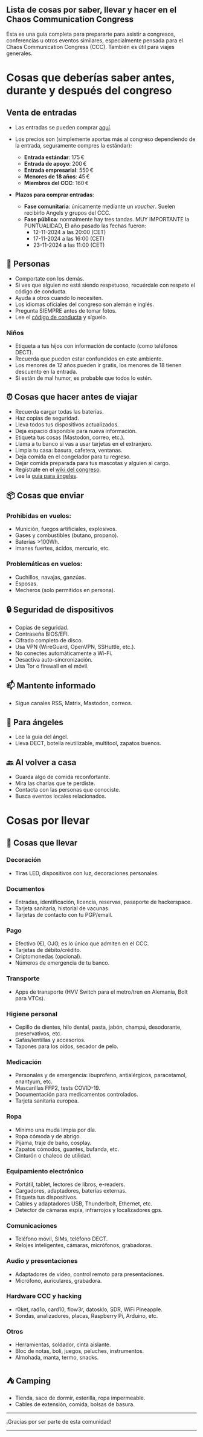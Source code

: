 ## Lista de cosas por saber, llevar y hacer en el Chaos Communication Congress

Esta es una guía completa para prepararte para asistir a congresos, conferencias u otros eventos similares, especialmente pensada para el Chaos Communication Congress (CCC). También es útil para viajes generales.


# Cosas que deberías saber antes, durante y después del congreso

## Venta de entradas

- Las entradas se pueden comprar [aquí](https://tickets.events.ccc.de/39c3/).

- Los precios son (simplemente aportas más al congreso dependiendo de la entrada, seguramente compres la estándar):
  - **Entrada estándar**: 175 €
  - **Entrada de apoyo**: 200 €
  - **Entrada empresarial**: 550 €
  - **Menores de 18 años**: 45 €
  - **Miembros del CCC**: 160 €

- **Plazos para comprar entradas**:
  - **Fase comunitaria**: únicamente mediante un *voucher*. Suelen recibirlo Angels y grupos del CCC.
  - **Fase pública**: normalmente hay tres tandas. MUY IMPORTANTE la PUNTUALIDAD, El año pasado las fechas fueron:
    - 12-11-2024 a las 20:00 (CET)
    - 17-11-2024 a las 16:00 (CET)
    - 23-11-2024 a las 11:00 (CET)


 
## 👥 Personas
- Comportate con los demás.
- Si ves que alguien no está siendo respetuoso, recuérdale con respeto el código de conducta.
- Ayuda a otros cuando lo necesiten.
- Los idiomas oficiales del congreso son alemán e inglés.
- Pregunta SIEMPRE antes de tomar fotos.
- Lee el [código de conducta](https://help.ccc.de/) y síguelo.

### Niños
- Etiqueta a tus hijos con información de contacto (como teléfonos DECT).
- Recuerda que pueden estar confundidos en este ambiente.
- Los menores de 12 años pueden ir gratis, los menores de 18 tienen descuento en la entrada.
- Si están de mal humor, es probable que todos lo estén.

## ⏰ Cosas que hacer antes de viajar
- Recuerda cargar todas las baterías.
- Haz copias de seguridad.
- Lleva todos tus dispositivos actualizados.
- Deja espacio disponible para nueva información.
- Etiqueta tus cosas (Mastodon, correo, etc.).
- Llama a tu banco si vas a usar tarjetas en el extranjero.
- Limpia tu casa: basura, cafetera, ventanas.
- Deja comida en el congelador para tu regreso.
- Dejar comida preparada para tus mascotas y alguien al cargo.
- Regístrate en el [wiki del congreso](https://events.ccc.de/congress/2024/infos/startpage.html).
- Lee la [guía para ángeles](https://angelguide.c3heaven.de/).

## 📦 Cosas que enviar
### Prohibidas en vuelos:
- Munición, fuegos artificiales, explosivos.
- Gases y combustibles (butano, propano).
- Baterías >100Wh.
- Imanes fuertes, ácidos, mercurio, etc.

### Problemáticas en vuelos:
- Cuchillos, navajas, ganzúas.
- Esposas.
- Mecheros (solo permitidos en persona).

## 🔒 Seguridad de dispositivos
- Copias de seguridad.
- Contraseña BIOS/EFI.
- Cifrado completo de disco.
- Usa VPN (WireGuard, OpenVPN, SSHuttle, etc.).
- No conectes automáticamente a Wi-Fi.
- Desactiva auto-sincronización.
- Usa Tor o firewall en el móvil.

## 📫 Mantente informado
- Sigue canales RSS, Matrix, Mastodon, correos.

## 🪽 Para ángeles
- Lee la guía del ángel.
- Lleva DECT, botella reutilizable, multitool, zapatos buenos.

## 🔙 Al volver a casa
- Guarda algo de comida reconfortante.
- Mira las charlas que te perdiste.
- Contacta con las personas que conociste.
- Busca eventos locales relacionados.


# Cosas por llevar

## 🎒 Cosas que llevar

### Decoración
- Tiras LED, dispositivos con luz, decoraciones personales.

### Documentos
- Entradas, identificación, licencia, reservas, pasaporte de hackerspace.
- Tarjeta sanitaria, historial de vacunas.
- Tarjetas de contacto con tu PGP/email.

### Pago
- Efectivo (€), OJO, es lo único que admiten en el CCC.
- Tarjetas de débito/crédito.
- Criptomonedas (opcional).
- Números de emergencia de tu banco.

### Transporte
- Apps de transporte (HVV Switch para el metro/tren en Alemania, Bolt para VTCs).

### Higiene personal
- Cepillo de dientes, hilo dental, pasta, jabón, champú, desodorante, preservativos, etc.
- Gafas/lentillas y accesorios.
- Tapones para los oídos, secador de pelo.

### Medicación
- Personales y de emergencia: ibuprofeno, antialérgicos, paracetamol, enantyum, etc.
- Mascarillas FFP2, tests COVID-19.
- Documentación para medicamentos controlados.
- Tarjeta sanitaria europea.

### Ropa
- Mínimo una muda limpia por día.
- Ropa cómoda y de abrigo.
- Pijama, traje de baño, cosplay.
- Zapatos cómodos, guantes, bufanda, etc.
- Cinturón o chaleco de utilidad.

### Equipamiento electrónico
- Portátil, tablet, lectores de libros, e-readers.
- Cargadores, adaptadores, baterías externas.
- Etiqueta tus dispositivos.
- Cables y adaptadores USB, Thunderbolt, Ethernet, etc.
- Detector de cámaras espía, infrarrojos y localizadores gps.

### Comunicaciones
- Teléfono móvil, SIMs, teléfono DECT.
- Relojes inteligentes, cámaras, micrófonos, grabadoras.

### Audio y presentaciones
- Adaptadores de vídeo, control remoto para presentaciones.
- Micrófono, auriculares, grabadora.

### Hardware CCC y hacking
- r0ket, rad1o, card10, flow3r, datosklo, SDR, WiFi Pineapple.
- Sondas, analizadores, placas, Raspberry Pi, Arduino, etc.

### Otros
- Herramientas, soldador, cinta aislante.
- Bloc de notas, boli, juegos, peluches, instrumentos.
- Almohada, manta, termo, snacks.


## ⛺️ Camping
- Tienda, saco de dormir, esterilla, ropa impermeable.
- Cables de extensión, comida, bolsas de basura.



---

¡Gracias por ser parte de esta comunidad!

---
